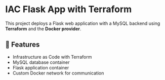 # IAC Flask App with Terraform

This project deploys a Flask web application with a MySQL backend using **Terraform** and the **Docker provider**.

## 🚀 Features
- Infrastructure as Code with Terraform
- MySQL database container
- Flask application container
- Custom Docker network for communication
